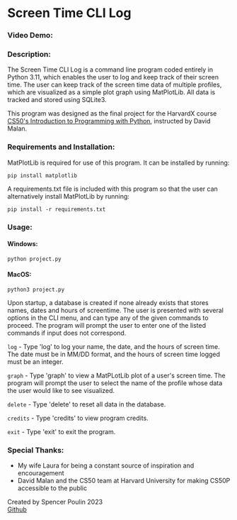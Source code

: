# Screen Time CLI Log
### Video Demo:  

<URL HERE>

### Description:

The Screen Time CLI Log is a command line program coded entirely in Python 3.11, which enables the user to log and keep track of their screen time. The user can keep track of the screen time data of multiple profiles, which are visualized as a simple plot graph using MatPlotLib. All data is tracked and stored using SQLite3. 

This program was designed as the final project for the HarvardX course [CS50's Introduction to Programming with Python](https://cs50.harvard.edu/python/2022/), instructed by David Malan. 

### Requirements and Installation:
MatPlotLib is required for use of this program. It can be installed by running:

```shell
pip install matplotlib
```


A requirements.txt file is included with this program so that the user can alternatively install MatPlotLib by running:

```shell
pip install -r requirements.txt
```

### Usage:

#### Windows:

```shell
python project.py
```

#### MacOS:

```shell
python3 project.py
```

Upon startup, a database is created if none already exists that stores names, dates and hours of screentime. The user is presented with several options in the CLI menu, and can type any of the given commands to proceed. The program will prompt the user to enter one of the listed commands if input does not correspond. 

```log``` - Type 'log' to log your name, the date, and the hours of screen time. The date must be in MM/DD format, and the hours of screen time logged must be an integer.

```graph``` - Type 'graph' to view a MatPLotLib plot of a user's screen time. The program will prompt the user to select the name of the profile whose data the user would like to see visualized.

```delete``` - Type 'delete' to reset all data in the database. 

```credits``` - Type 'credits' to view program credits.

```exit``` - Type 'exit' to exit the program.

### Special Thanks:
* My wife Laura for being a constant source of inspiration and encouragement
* David Malan and the CS50 team at Harvard University for making CS50P accessible to the public

Created by Spencer Poulin 2023 \
[Github](www.github.com/sjpoulin)